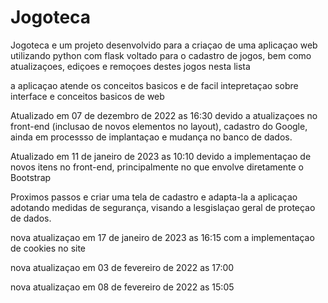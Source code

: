# Jogoteca
Jogoteca e um projeto desenvolvido para a criaçao de uma aplicaçao web utilizando python com flask voltado para o cadastro de jogos, bem como atualizaçoes, ediçoes e remoçoes destes jogos nesta lista

a aplicaçao atende os conceitos basicos e de facil intepretaçao sobre interface e conceitos basicos de web

Atualizado em 07 de dezembro de 2022 as 16:30 devido a atualizaçoes no front-end (inclusao de novos elementos no layout), cadastro do Google, ainda em processso de implantaçao e mudança no banco de dados.

Atualizado em 11 de janeiro de 2023 as 10:10 devido a implementaçao de novos itens no front-end, principalmente no que envolve diretamente o Bootstrap

Proximos passos e criar uma tela de cadastro e adapta-la a aplicaçao adotando medidas de segurança, visando a lesgislaçao geral de proteçao de dados.

nova atualizaçao em 17 de janeiro de 2023 as 16:15 com a implementaçao de cookies no site

nova atualizaçao em 03 de fevereiro de 2022 as 17:00

nova atualizaçao em 08 de fevereiro de 2022 as 15:05

